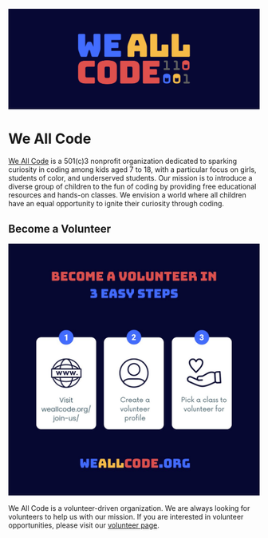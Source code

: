 ![We All Code](/profile/profile.svg)

# We All Code

[We All Code](https://weallcode.org) is a 501(c\)3 nonprofit organization dedicated to sparking curiosity in coding among kids aged 7 to 18, with a particular focus on girls, students of color, and underserved students. Our mission is to introduce a diverse group of children to the fun of coding by providing free educational resources and hands-on classes. We envision a world where all children have an equal opportunity to ignite their curiosity through coding.

## Become a Volunteer

![Become a Volunteer](/profile/become-a-volunteer.png)

We All Code is a volunteer-driven organization. We are always looking for volunteers to help us with our mission. If you are interested in volunteer opportunities, please visit our [volunteer page](https://weallcode.org/join-us/#volunteer).
